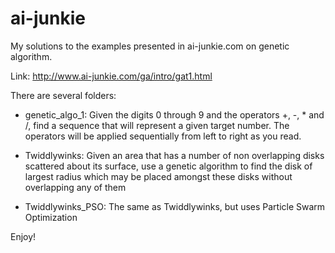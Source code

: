 # ai-junkie
My solutions to the examples presented in ai-junkie.com on genetic algorithm.

Link: http://www.ai-junkie.com/ga/intro/gat1.html

There are several folders: 

- genetic_algo_1: Given the digits 0 through 9 and the operators +, -, * and /,  find a sequence that will represent a given target number. The operators will be applied sequentially from left to right as you read.

- Twiddlywinks: Given an area that has a number of non overlapping disks scattered about its surface, use a genetic algorithm to find the disk of largest radius which may be placed amongst these disks without overlapping any of them

- Twiddlywinks_PSO: The same as Twiddlywinks, but uses Particle Swarm Optimization

Enjoy!


